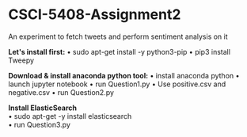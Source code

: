 # CSCI-5408-Assignment2
An experiment to fetch tweets and perform sentiment analysis on it

**Let's install first:**
• sudo apt-get install -y python3-pip
• pip3 install Tweepy

**Download & install anaconda python tool:**
• install anaconda python
• launch jupyter notebook
• run Question1.py
• Use positive.csv and negative.csv
• run Question2.py

**Install ElasticSearch**<br/>
• sudo apt-get -y install elasticsearch<br/>
• run Question3.py

